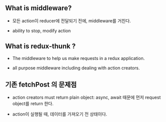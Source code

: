 ## What is middleware?

- 모든 action이 reducer에 전달되기 전에, middleware를 거친다.

- ability to stop, modify action

## What is redux-thunk ?

- The middleware to help us make requests in a redux application.

- all purpose middleware including dealing with action creators.

## 기존 fetchPost 의 문제점

- action creators must return plain object: async, await 때문에 먼저 request object를 return 한다.

- action이 실행될 때, 데이터를 가져오기 전 상태이다.
